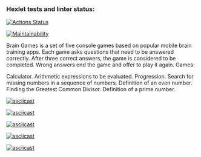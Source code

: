 ### Hexlet tests and linter status:
[![Actions Status](https://github.com/slavaoblog/java-project-61/workflows/hexlet-check/badge.svg)](https://github.com/slavaoblog/java-project-61/actions)

[![Maintainability](https://api.codeclimate.com/v1/badges/a3c4de9d65ea427c31f2/maintainability)](https://codeclimate.com/github/slavaoblog/java-project-61/maintainability)

Brain Games is a set of five console games based on popular mobile brain training apps. Each game asks questions that need to be answered correctly. After three correct answers, the game is considered to be completed. Wrong answers end the game and offer to play it again. Games:

Calculator. Arithmetic expressions to be evaluated.
Progression. Search for missing numbers in a sequence of numbers.
Definition of an even number.
Finding the Greatest Common Divisor.
Definition of a prime number.

[![asciicast](https://asciinema.org/a/U2I6OO1VvGnzT26Tdary5Qb36.svg)](https://asciinema.org/a/U2I6OO1VvGnzT26Tdary5Qb36)

[![asciicast](https://asciinema.org/a/uvqbksW7fyJG5ovN1e2HLN7t2.svg)](https://asciinema.org/a/uvqbksW7fyJG5ovN1e2HLN7t2)

[![asciicast](https://asciinema.org/a/hwckd2kbX4SkcnUpGpGzW7VRy.svg)](https://asciinema.org/a/hwckd2kbX4SkcnUpGpGzW7VRy)

[![asciicast](https://asciinema.org/a/YqaZOi8gzo9Jt3AYa8863qjrN.svg)](https://asciinema.org/a/YqaZOi8gzo9Jt3AYa8863qjrN)

[![asciicast](https://asciinema.org/a/s1xvOkAtd0gjbwxPKbdSh9Px5.svg)](https://asciinema.org/a/s1xvOkAtd0gjbwxPKbdSh9Px5)
